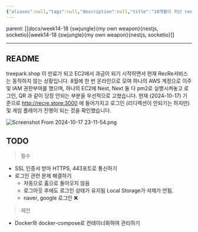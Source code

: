 ```yaml
---
{"aliases":null,"tags":null,"description":null,"title":"10개월이 지난 recre 재정비하기","created":"2024-10-17T23:03:56","updated":"2024-10-17T23:19:00","dg-publish":true,"permalink":"/docs/10개월이 지난 recre 재정비하기/","dgPassFrontmatter":true}
---
```


parent: [[docs/week14-18 {swjungle}{my own weapon}{nestjs, socketio}\|week14-18 {swjungle}{my own weapon}{nestjs, socketio}]]

---

## README

treepark.shop 이 만료가 되고 EC2에서 과금이 되기 시작하면서 현재 RecRe서비스는 동작하지 않는 상황입니다. 8월에 한 번 온라인으로 모여 하나의 AWS 계정으로 이주 및 IAM 권한부여를 했으며, 하나의 EC2에 Nest, Next 둘 다 pm2로 실행시켜놓고 로그인, QR 과 같이 당장 안되는 부분을 우선적으로 고쳤습니다. 현재 (2024-10-17) 기준으로 <http://recre.store:3000> 에 들어가지고 로그인 (리디렉션이 안되기는 하지만) 및 게임 플레이가 진행이 되는 것을 확인했습니다.

![Screenshot From 2024-10-17 23-11-54.png](/img/user/docs/assets/Screenshot%20From%202024-10-17%2023-11-54.png)

## TODO

> 필수

- SSL 인증서 받아 HTTPS, 443포트로 통신하기
- 로그인 관련 문제 해결하기 
	- 자동으로 홈으로 돌아오지 않음
	- 로그아웃 후에도 로그인 상태가 유지됨 Local Storage가 삭제가 안됨.
	- naver, google 로그인 ❌

> 제안

- Docker와 docker-compose로 컨테이너화하여 관리하기
